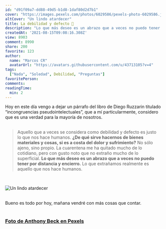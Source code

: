 ```yaml
---
id: "d91f09a7-dd88-49d5-b1d8-1daf80d2d7b1"
cover: "https://images.pexels.com/photos/6029586/pexels-photo-6029586.jpeg?auto=compress&cs=tinysrgb&w=1260&h=750&dpr=1"
altCover: "Un lindo atardecer"
title: La debilidad y defecto 👫
description: "Lo que más deseo es un abrazo que a veces no puedo tener por distancia y encierro"
createdAt: '2021-08-15T09:08:16.308Z'
view: 8903
comment: 8990
share: 200
favorite: 123 
author:
  name: "Marcos CR"
  avatarUrl: "https://avatars.githubusercontent.com/u/43713105?v=4"
tags:
  ["Nada", "Soledad", Debilidad, "Preguntas"]
favoritePerson:
comments:
readingTime: 
  min: 2
---
```


Hoy en este día vengo a dejar un párrafo del libro de Diego Ruzzarin titulado “incongruencias pseudointelectuales”, que a mí particularmente, considero que es una verdad para la mayoría de nosotros.  
<br>


>Aquello que a veces se considera como debilidad y defecto es justo lo que nos hace humanos. **¿De qué sirve hacernos de bienes materiales y cosas, si es a costa del dolor y sufrimiento?** No sólo ajeno, sino propio. La cuarentena me ha quitado mucho de lo cotidiano, pero con gusto noto que no extraño mucho de lo superficial. **Lo que más deseo es un abrazo que a veces no puedo tener por distancia y encierro.** Lo que extrañamos realmente es aquello que nos hace humanos.  
<br>


![Un lindo atardecer](https://images.pexels.com/photos/6029586/pexels-photo-6029586.jpeg?auto=compress&cs=tinysrgb&w=1260&h=750&dpr=1)  
<br>

Bueno es todo por hoy, mañana vendré con más cosas que contar.  
<br>

### [Foto de Anthony Beck en Pexels](https://www.pexels.com/es-es/foto/mujer-leyendo-el-periodico-3095621/ "Foto de Artem en Pexels")


